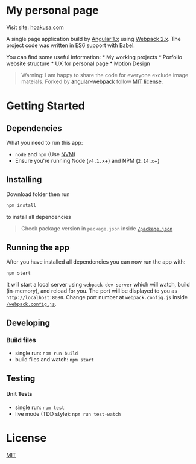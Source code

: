 # My personal page

Visit site: [hoakusa.com](http://hoakusa.com)

A single page application build by [Angular 1.x](https://angularjs.org/) using [Webpack 2.x](http://webpack.github.io/). The project code was written in ES6 support with [Babel](https://babeljs.io/).

You can find some useful information:
    * My working projects
    * Porfolio website structure
    * UX for personal page
    * Motion Design

> Warning: I am happy to share the code for everyone exclude image mateials.
> Forked by [angular-webpack](https://github.com/preboot/angularjs-webpack) follow [MIT license](/LICENSE).

# Getting Started

## Dependencies

What you need to run this app:
* `node` and `npm` (Use [NVM](https://github.com/creationix/nvm))
* Ensure you're running Node (`v4.1.x`+) and NPM (`2.14.x`+)

## Installing

Download folder then run
```bash
npm install
```
to install all dependencies

> Check package version in `package.json` inside [`/package.json`](/package.json)

## Running the app

After you have installed all dependencies you can now run the app with:
```bash
npm start
```

It will start a local server using `webpack-dev-server` which will watch, build (in-memory), and reload for you. The port will be displayed to you as `http://localhost:8080`. Change port number at `webpack.config.js` inside [`/webpack.config.js`](/webpack.config.js).

## Developing

### Build files

* single run: `npm run build`
* build files and watch: `npm start`

## Testing

#### Unit Tests

* single run: `npm test`
* live mode (TDD style): `npm run test-watch`

# License

[MIT](/LICENSE)
